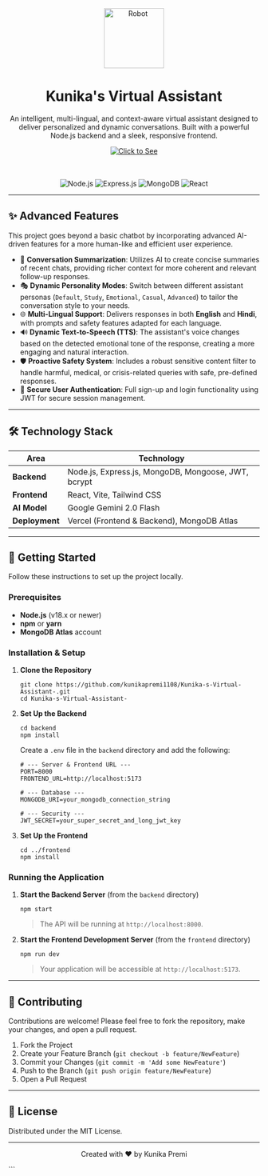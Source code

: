 <div align="center">

  <!-- Logo -->
  <img src="https://raw.githubusercontent.com/Tarikul-Islam-Anik/Animated-Fluent-Emojis/master/Emojis/Smilies/Robot.png" alt="Robot" width="120" height="120">

  # Kunika's Virtual Assistant

  An intelligent, multi-lingual, and context-aware virtual assistant designed to deliver personalized and dynamic conversations. Built with a powerful Node.js backend and a sleek, responsive frontend.

  <!-- Live Demo Button -->
  <a href="https://virtual-assistant-frontend-seven.vercel.app/" target="_blank">
    <img src="https://img.shields.io/badge/Live_Demo-000000?style=for-the-badge&logo=vercel&logoColor=white" alt="Click to See ">
  </a>
  </br>
  </br>
  </br>
  
  <!-- Badges -->
  <p>
    <img src="https://img.shields.io/badge/Node.js-339933?style=for-the-badge&logo=nodedotjs&logoColor=white" alt="Node.js">
    <img src="https://img.shields.io/badge/Express.js-000000?style=for-the-badge&logo=express&logoColor=white" alt="Express.js">
    <img src="https://img.shields.io/badge/MongoDB-47A248?style=for-the-badge&logo=mongodb&logoColor=white" alt="MongoDB">
    <img src="https://img.shields.io/badge/React-20232A?style=for-the-badge&logo=react&logoColor=61DAFB" alt="React">
  </p>
</div>

---

## ✨ Advanced Features

This project goes beyond a basic chatbot by incorporating advanced AI-driven features for a more human-like and efficient user experience.

*   🧠 **Conversation Summarization**: Utilizes AI to create concise summaries of recent chats, providing richer context for more coherent and relevant follow-up responses.
*   🎭 **Dynamic Personality Modes**: Switch between different assistant personas (`Default`, `Study`, `Emotional`, `Casual`, `Advanced`) to tailor the conversation style to your needs.
*   🌐 **Multi-Lingual Support**: Delivers responses in both **English** and **Hindi**, with prompts and safety features adapted for each language.
*   🔊 **Dynamic Text-to-Speech (TTS)**: The assistant's voice changes based on the detected emotional tone of the response, creating a more engaging and natural interaction.
*   🛡️ **Proactive Safety System**: Includes a robust sensitive content filter to handle harmful, medical, or crisis-related queries with safe, pre-defined responses.
*   🔐 **Secure User Authentication**: Full sign-up and login functionality using JWT for secure session management.

---

## 🛠️ Technology Stack

| Area      | Technology                               |
| --------- | ---------------------------------------- |
| **Backend**   | Node.js, Express.js, MongoDB, Mongoose, JWT, bcrypt |
| **Frontend**  | React, Vite, Tailwind CSS                     |
| **AI Model**  | Google Gemini 2.0 Flash                |
| **Deployment**| Vercel (Frontend & Backend), MongoDB Atlas      |

---

## 🚀 Getting Started

Follow these instructions to set up the project locally.

### Prerequisites

- **Node.js** (v18.x or newer)
- **npm** or **yarn**
- **MongoDB Atlas** account

### Installation & Setup

1.  **Clone the Repository**
    ```
    git clone https://github.com/kunikapremi1108/Kunika-s-Virtual-Assistant-.git
    cd Kunika-s-Virtual-Assistant-
    ```

2.  **Set Up the Backend**
    ```
    cd backend
    npm install
    ```
    Create a `.env` file in the `backend` directory and add the following:
    ```
    # --- Server & Frontend URL ---
    PORT=8000
    FRONTEND_URL=http://localhost:5173

    # --- Database ---
    MONGODB_URI=your_mongodb_connection_string

    # --- Security ---
    JWT_SECRET=your_super_secret_and_long_jwt_key
    ```

3.  **Set Up the Frontend**
    ```
    cd ../frontend
    npm install
    ```

### Running the Application

1.  **Start the Backend Server** (from the `backend` directory)
    ```
    npm start
    ```
    > The API will be running at `http://localhost:8000`.

2.  **Start the Frontend Development Server** (from the `frontend` directory)
    ```
    npm run dev
    ```
    > Your application will be accessible at `http://localhost:5173`.

---

## 🤝 Contributing

Contributions are welcome! Please feel free to fork the repository, make your changes, and open a pull request.

1.  Fork the Project
2.  Create your Feature Branch (`git checkout -b feature/NewFeature`)
3.  Commit your Changes (`git commit -m 'Add some NewFeature'`)
4.  Push to the Branch (`git push origin feature/NewFeature`)
5.  Open a Pull Request

---

## 📄 License

Distributed under the MIT License.

---

<div align="center">
  <p>Created with ❤️ by Kunika Premi</p>
</div>
```

